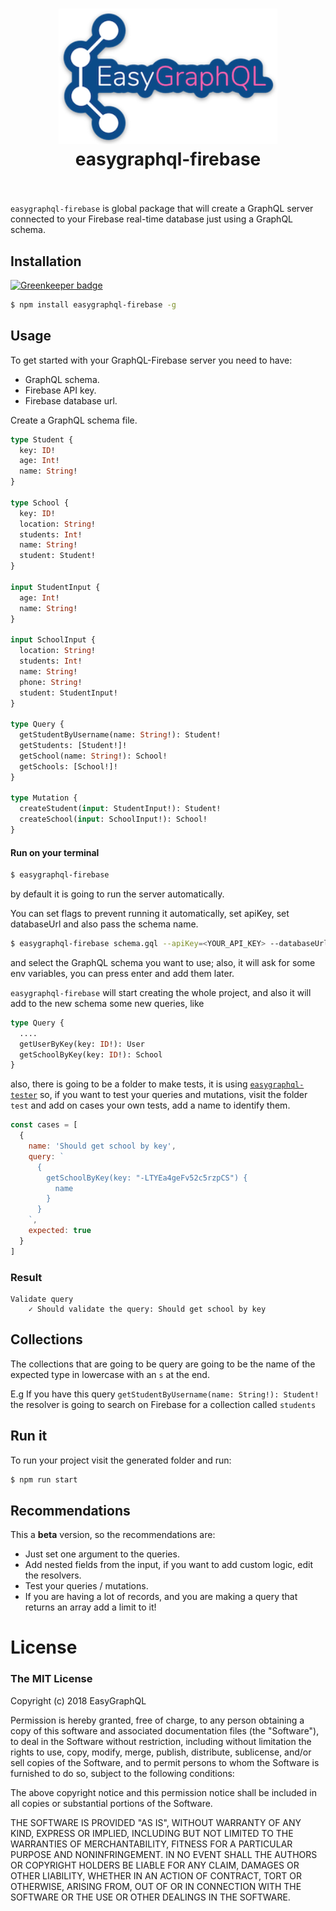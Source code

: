 <h1 align="center">
  <img src="https://raw.githubusercontent.com/EasyGraphQL/easygraphql-now/master/logo.png" alt="easygraphql-firebase " width="350">
  <br>
    easygraphql-firebase 
  <br>
  <br>
</h1>

`easygraphql-firebase` is global package that will create a GraphQL server connected
to your Firebase real-time database just using a GraphQL schema.

## Installation

[![Greenkeeper badge](https://badges.greenkeeper.io/EasyGraphQL/easygraphql-firebase.svg)](https://greenkeeper.io/)

```bash
$ npm install easygraphql-firebase -g
```

## Usage
To get started with your GraphQL-Firebase server you need to have:

+ GraphQL schema.
+ Firebase API key.
+ Firebase database url.

Create a GraphQL schema file.
```graphql
type Student {
  key: ID!
  age: Int!
  name: String!
}

type School {
  key: ID!
  location: String!
  students: Int!
  name: String!
  student: Student!
}

input StudentInput {
  age: Int!
  name: String!
}

input SchoolInput {
  location: String!
  students: Int!
  name: String!
  phone: String!
  student: StudentInput!
}

type Query {
  getStudentByUsername(name: String!): Student!
  getStudents: [Student!]!
  getSchool(name: String!): School!
  getSchools: [School!]!
}

type Mutation {
  createStudent(input: StudentInput!): Student!
  createSchool(input: SchoolInput!): School!
}
```

#### Run on your terminal

```bash
$ easygraphql-firebase
```
by default it is going to run the server automatically.

You can set flags to prevent running it automatically, set apiKey, set databaseUrl and also pass the schema name.

```bash
$ easygraphql-firebase schema.gql --apiKey=<YOUR_API_KEY> --databaseUrl=<YOUR_DATABASE_URL> --start=false
```

and select the GraphQL schema you want to use; also, it will ask for some env variables,
you can press enter and add them later.

`easygraphql-firebase` will start creating the whole project, and also it will add to the new schema
some new queries, like
```graphql
type Query {
  ....
  getUserByKey(key: ID!): User
  getSchoolByKey(key: ID!): School
}
```

also, there is going to be a folder to make tests, it is using [`easygraphql-tester`](https://github.com/EasyGraphQL/easygraphql-tester)
so, if you want to test your queries and mutations, visit the folder `test` and add on cases your own tests, add a name to identify them.

```js
const cases = [
  {
    name: 'Should get school by key',
    query: `
      {
        getSchoolByKey(key: "-LTYEa4geFv52c5rzpCS") {
          name
        }
      }
    `,
    expected: true
  }
]
```

### Result
```shell
Validate query
    ✓ Should validate the query: Should get school by key
```

## Collections

The collections that are going to be query are going to be the name of the expected type in lowercase with an `s` at the end.

E.g
If you have this query `getStudentByUsername(name: String!): Student!` the resolver is going to search on Firebase
for a collection called `students`

## Run it
To run your project visit the generated folder and run:

```bash
$ npm run start
```

## Recommendations
This a **beta** version, so the recommendations are:

+ Just set one argument to the queries.
+ Add nested fields from the input, if you want to add custom logic, edit the resolvers.
+ Test your queries / mutations.
+ If you are having a lot of records, and you are making a query that returns an array
  add a limit to it!


# License
### The MIT License

Copyright (c) 2018 EasyGraphQL

Permission is hereby granted, free of charge, to any person obtaining a copy
of this software and associated documentation files (the "Software"), to deal
in the Software without restriction, including without limitation the rights
to use, copy, modify, merge, publish, distribute, sublicense, and/or sell
copies of the Software, and to permit persons to whom the Software is
furnished to do so, subject to the following conditions:

The above copyright notice and this permission notice shall be included in
all copies or substantial portions of the Software.

THE SOFTWARE IS PROVIDED "AS IS", WITHOUT WARRANTY OF ANY KIND, EXPRESS OR
IMPLIED, INCLUDING BUT NOT LIMITED TO THE WARRANTIES OF MERCHANTABILITY,
FITNESS FOR A PARTICULAR PURPOSE AND NONINFRINGEMENT. IN NO EVENT SHALL THE
AUTHORS OR COPYRIGHT HOLDERS BE LIABLE FOR ANY CLAIM, DAMAGES OR OTHER
LIABILITY, WHETHER IN AN ACTION OF CONTRACT, TORT OR OTHERWISE, ARISING FROM,
OUT OF OR IN CONNECTION WITH THE SOFTWARE OR THE USE OR OTHER DEALINGS IN
THE SOFTWARE.
  